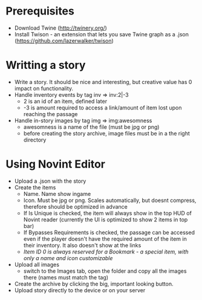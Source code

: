 # Prerequisites
- Download Twine (http://twinery.org/)
- Install Twison - an extension that lets you save Twine graph as a .json (https://github.com/lazerwalker/twison)
# Writting a story
- Write a story. It should be nice and interesting, but creative value has 0 impact on functionality.
- Handle inventory events by tag inv => inv:2|-3
  - 2 is an id of an item, defined later
  - -3 is amount required to access a link/amount of item lost upon reaching the passage
- Handle in-story images by tag img => img:awesomness
  - awesomness is a name of the file (must be jpg or png)
  - before creating the story archive, image files must be in a the right directory
# Using Novint Editor
- Upload a .json with the story
- Create the items
  - Name. Name show ingame
  - Icon. Must be jpg or png. Scales automatically, but doesnt compress, therefore should be optimized in advance
  - If Is Unique is checked, the item will always show in the top HUD of Novint reader (currently the UI is optimized to show 2 items in top bar)
  - If Bypasses Requirements is checked, the passage can be accessed even if the player doesn't have the required amount of the item in their inventory. It also doesn't show at the links
  - _Item ID 0 is always reserved for a Bookmark - a special item, with only a name and icon customizable_
- Upload all images
  - switch to the Images tab, open the folder and copy all the images there (names must match the tag)
- Create the archive by clicking the big, important looking button.
- Upload story directly to the device or on your server
